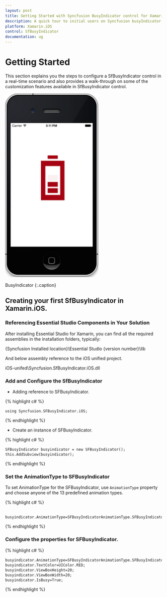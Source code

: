 ```yaml
---
layout: post
title: Getting Started with Syncfusion BusyIndicator control for Xamarin.iOS
description: A quick tour to initial users on Syncfusion busyIndicator control for Xamarin.iOS platform
platform: Xamarin.iOS
control: SfBusyIndicator
documentation: ug
---
```


# Getting Started

This section explains you the steps to configure a SfBusyIndicator control in a real-time scenario and also provides a walk-through on some of the customization features available in SfBusyIndicator control.

![](images/BusyIndicator-iOS.png)                 

BusyIndicator
{:.caption}

## Creating your first SfBusyIndicator in Xamarin.iOS.

### Referencing Essential Studio Components in Your Solution

After installing Essential Studio for Xamarin, you can find all the required assemblies in the installation folders, typically:

{Syncfusion Installed location}\Essential Studio {version number}\lib

And below assembly reference to the iOS unified project.

iOS-unifed\Syncfusion.SfBusyIndicator.iOS.dll

### Add and Configure the SfBusyIndicator

* Adding reference to SFBusyIndicator.

{% highlight c# %}

	using Syncfusion.SFBusyIndicator.iOS;

{% endhighlight %}

* Create an instance of SFBusyIndicator.

{% highlight c# %}
	
	SFBusyIndicator busyindicator = new SFBusyIndicator();
	this.AddSubview(busyindicator);
	
{% endhighlight %}

### Set the AnimationType to SFBusyIndicator

To set AnimationType for the SFBusyIndicator, use `AnimationType` property and choose anyone of the 13 predefined animation types. 

{% highlight c# %}

	 busyindicator.AnimationType=SFBusyIndicatorAnimationType.SFBusyIndicatorAnimationTypeBattery;

{% endhighlight %}
	
### Configure the properties for SFBusyIndicator. 
      
{% highlight c# %}
	 
	busyindicator.AnimationType=SFBusyIndicatorAnimationType.SFBusyIndicatorAnimationTypeBall;
	busyindicator.TextColor=UIColor.RED;
	busyindicator.ViewBoxHeight=20;
	busyindicator.ViewBoxWidth=20;
	busyindicator.IsBusy=True;
	
{% endhighlight %}

